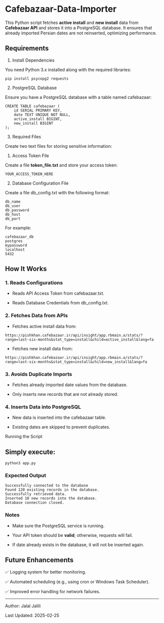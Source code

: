 # Cafebazaar-Data-Importer
This Python script fetches **active install** and **new install** data from **Cafebazaar API** and stores it into a PostgreSQL database. It ensures that already imported Persian dates are not reinserted, optimizing performance.

## Requirements

1. Install Dependencies

You need Python 3.x installed along with the required libraries:
```shell
pip install psycopg2 requests
```

2. PostgreSQL Database

Ensure you have a PostgreSQL database with a table named cafebazaar:

```query
CREATE TABLE cafebazaar (
    id SERIAL PRIMARY KEY,
    date TEXT UNIQUE NOT NULL,
    active_install BIGINT,
    new_install BIGINT
);
```
3. Required Files

Create two text files for storing sensitive information:

1. Access Token File

Create a file **token_file.txt** and store your access token:

```
YOUR_ACCESS_TOKEN_HERE
```
2. Database Configuration File

Create a file db_config.txt with the following format:

```
db_name
db_user
db_password
db_host
db_port
```
For example:
```
cafebazaar_db
postgres
mypassword
localhost
5432
```
## How It Works

### 1. Reads Configurations

* Reads API Access Token from cafebazaar.txt.

* Reads Database Credentials from db_config.txt.

### 2. Fetches Data from APIs

* Fetches active install data from:

```url
https://pishkhan.cafebazaar.ir/api/insight/app.rbmain.a/stats/?range=last-six-months&stat_type=install&child=active_install&lang=fa
```
* Fetches new install data from:

```url
https://pishkhan.cafebazaar.ir/api/insight/app.rbmain.a/stats/?range=last-six-months&stat_type=install&child=new_install&lang=fa
```

### 3. Avoids Duplicate Imports

* Fetches already imported date values from the database.

* Only inserts new records that are not already stored.

### 4. Inserts Data into PostgreSQL

* New data is inserted into the cafebazaar table.

* Existing dates are skipped to prevent duplicates.

Running the Script

## Simply execute:

```shell
python3 app.py
```
### Expected Output
```shell
Successfully connected to the database
Found 120 existing records in the database.
Successfully retrieved data.
Inserted 10 new records into the database.
Database connection closed.
```
### Notes

* Make sure the PostgreSQL service is running.

* Your API token should be **valid**; otherwise, requests will fail.

* If date already exists in the database, it will not be inserted again.

## Future Enhancements

✅ Logging system for better monitoring.

✅ Automated scheduling (e.g., using cron or Windows Task Scheduler).

✅ Improved error handling for network failures.

------------------------------------------
Author: Jalal Jalili

Last Updated: 2025-02-25


